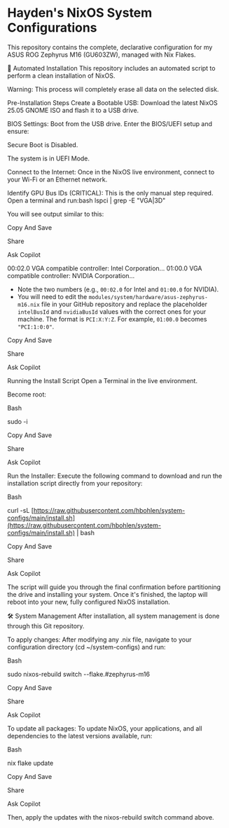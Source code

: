 # Hayden's NixOS System Configurations

This repository contains the complete, declarative configuration for my ASUS ROG Zephyrus M16 (GU603ZW), managed with Nix Flakes.

🚀 Automated Installation
This repository includes an automated script to perform a clean installation of NixOS.

Warning: This process will completely erase all data on the selected disk.

Pre-Installation Steps
Create a Bootable USB: Download the latest NixOS 25.05 GNOME ISO and flash it to a USB drive.

BIOS Settings: Boot from the USB drive. Enter the BIOS/UEFI setup and ensure:

Secure Boot is Disabled.

The system is in UEFI Mode.

Connect to the Internet: Once in the NixOS live environment, connect to your Wi-Fi or an Ethernet network.

Identify GPU Bus IDs (CRITICAL): This is the only manual step required. Open a terminal and run:bash
lspci | grep -E "VGA|3D"

You will see output similar to this:

Copy And Save

Share

Ask Copilot

00:02.0 VGA compatible controller: Intel Corporation...
01:00.0 VGA compatible controller: NVIDIA Corporation...

*   Note the two numbers (e.g., `00:02.0` for Intel and `01:00.0` for NVIDIA).
*   You will need to edit the `modules/system/hardware/asus-zephyrus-m16.nix` file in your GitHub repository and replace the placeholder `intelBusId` and `nvidiaBusId` values with the correct ones for your machine. The format is `PCI:X:Y:Z`. For example, `01:00.0` becomes `"PCI:1:0:0"`.


Copy And Save

Share

Ask Copilot

Running the Install Script
Open a Terminal in the live environment.

Become root:

Bash

sudo -i

Copy And Save

Share

Ask Copilot

Run the Installer: Execute the following command to download and run the installation script directly from your repository:

Bash

curl -sL [https://raw.githubusercontent.com/hbohlen/system-configs/main/install.sh](https://raw.githubusercontent.com/hbohlen/system-configs/main/install.sh) | bash

Copy And Save

Share

Ask Copilot

The script will guide you through the final confirmation before partitioning the drive and installing your system. Once it's finished, the laptop will reboot into your new, fully configured NixOS installation.

🛠️ System Management
After installation, all system management is done through this Git repository.

To apply changes: After modifying any .nix file, navigate to your configuration directory (cd ~/system-configs) and run:

Bash

sudo nixos-rebuild switch --flake.#zephyrus-m16

Copy And Save

Share

Ask Copilot

To update all packages: To update NixOS, your applications, and all dependencies to the latest versions available, run:

Bash

nix flake update

Copy And Save

Share

Ask Copilot

Then, apply the updates with the nixos-rebuild switch command above.
